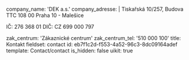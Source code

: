 company_name: 'DEK a.s.'
company_adresse: |
  Tiskařská 10/257, Budova TTC
  108 00 Praha 10 - Malešice
  
  IČ: 276 368 01
  DIČ: CZ 699 000 797
  
zak_centrum: 'Zákaznické centrum'
zak_centrum_tel: '510 000 100'
title: Kontakt
fieldset: contact
id: eb7f1c2d-f553-4a52-96c3-8dc09164adef
template: Contact/contact
is_hidden: false
uikit: true
